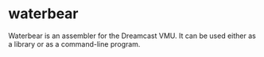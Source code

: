 
waterbear
======

Waterbear is an assembler for the Dreamcast VMU. It can be used either as a library or as a command-line program.
